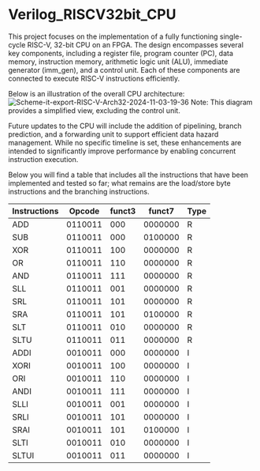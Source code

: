 # Verilog_RISCV32bit_CPU
This project focuses on the implementation of a fully functioning single-cycle RISC-V, 32-bit CPU on an FPGA. The design encompasses several key components, including a register file, program counter (PC), data memory, instruction memory, arithmetic logic unit (ALU), immediate generator (imm_gen), and a control unit. Each of these components are connected to execute RISC-V instructions efficiently.

Below is an illustration of the overall CPU architecture:
![Scheme-it-export-RISC-V-Arch32-2024-11-03-19-36](https://github.com/user-attachments/assets/329b0414-3d94-4842-985f-eab31c1b9f58)
Note: This diagram provides a simplified view, excluding the control unit.

Future updates to the CPU will include the addition of pipelining, branch prediction, and a forwarding unit to support efficient data hazard management. While no specific timeline is set, these enhancements are intended to significantly improve performance by enabling concurrent instruction execution.

Below you will find a table that includes all the instructions that have been implemented and tested so far; what remains are the load/store byte instructions and the branching instructions.

| Instructions | Opcode  | funct3 | funct7  | Type |
| ------------ | ------- | ------ | ------- | ---- |
| ADD          | 0110011 | 000    | 0000000 | R    |
| SUB          | 0110011 | 000    | 0100000 | R    |
| XOR          | 0110011 | 100    | 0000000 | R    |
| OR           | 0110011 | 110    | 0000000 | R    |
| AND          | 0110011 | 111    | 0000000 | R    |
| SLL          | 0110011 | 001    | 0000000 | R    |
| SRL          | 0110011 | 101    | 0000000 | R    |
| SRA          | 0110011 | 101    | 0100000 | R    |
| SLT          | 0110011 | 010    | 0000000 | R    |
| SLTU         | 0110011 | 011    | 0000000 | R    |
| ADDI         | 0010011 | 000    | 0000000 | I    |
| XORI         | 0010011 | 100    | 0000000 | I    |
| ORI          | 0010011 | 110    | 0000000 | I    |
| ANDI         | 0010011 | 111    | 0000000 | I    |
| SLLI         | 0010011 | 001    | 0000000 | I    |
| SRLI         | 0010011 | 101    | 0000000 | I    |
| SRAI         | 0010011 | 101    | 0100000 | I    |
| SLTI         | 0010011 | 010    | 0000000 | I    |
| SLTUI        | 0010011 | 011    | 0000000 | I    |


